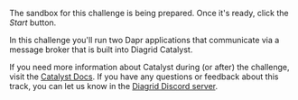 The sandbox for this challenge is being prepared. Once it's ready, click the *Start* button.

In this challenge you'll run two Dapr applications that communicate via a message broker that is built into Diagrid Catalyst.

If you need more information about Catalyst during (or after) the challenge, visit the [Catalyst Docs](https://docs.diagrid.io/catalyst/). If you have any questions or feedback about this track, you can let us know in the [Diagrid Discord server](https://diagrid.ws/diagrid-discord).